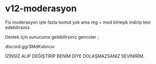 # v12-moderasyon

Fix moderasyon işte fazla komut yok ama reg + mod birleşik indirip test edebilirsiniz. 

Destek için sunucuma gelebilirsiniz gencoler ; 

discord.gg/3MdKxbncsr



İZİNSİZ ALIP DEĞİŞTİRİP BENİM DİYE DOLAŞMAZSANIZ SEVİNİRİM. 
